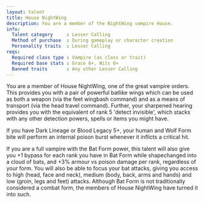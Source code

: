 ```yaml
---
layout: talent
title: House NightWing
description: You are a member of the NightWing vampire House.
info:
  Talent category     : Lesser Calling
  Method of purchase  : During gameplay or character creation
  Personality traits  : Lesser Calling
reqs:
  Required class type : Vampire (as class or trait)
  Required base stats : Grace 6+, Wits 6+
  Banned traits       : Any other Lesser Calling
---
```


You are a member of House NightWing, one of the great vampire orders. This provides you with a pair of powerful batlike wings which can be used as both a weapon (via the feet wingbash command) and as a means of transport (via the head travel command). Further, your sharpened hearing provides you with the equivalent of rank 5 'detect invisible', which stacks with any other detection powers, spells or items you might have.

If you have Dark Lineage or Blood Legacy 5+, your human and Wolf Form bite will perform an internal poison burst whenever it inflicts a critical hit.

If you are a full vampire with the Bat Form power, this talent will also give you +1 bypass for each rank you have in Bat Form while shapechanged into a cloud of bats, and +3% armour vs poison damage per rank, regardless of your form. You will also be able to focus your bat attacks, giving you access to high (head, face and neck), medium (body, back, arms and hands) and low (groin, legs and feet) attacks. Although Bat Form is not traditionally considered a combat form, the members of House NightWing have turned it into such.
